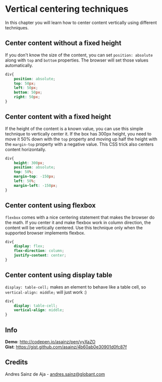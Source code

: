 # Vertical centering techniques

In this chapter you will learn how to center content vertically using different techniques.

## Center content without a fixed height

If you don't know the size of the content, you can set `position: absolute` along with `top` and `bottom` properties. The browser will set those values automatically.

```css
div{
    position: absolute;
    top: 50px;
    left: 50px;
    bottom: 50px;
    right: 50px;
}
```

## Center content with a fixed height

If the height of the content is a known value, you can use this simple technique to vertically center it. If the box has 300px height, you need to move it 50% down with the `top` property and moving up half the height with the `margin-top` property with a negative value. This CSS trick also centers content horizontally.

```css
div{
    height: 300px;
    position: absolute;
    top: 50%;
    margin-top: -150px;
    left: 50%;
    margin-left: -150px;
}
```

## Center content using flexbox

`flexbox` comes with a nice centering statement that makes the browser do the math. If you center it and make flexbox work in column direction, the content will be vertically centered. Use this technique only when the supported browser implements flexbox.

```css
div{
    display: flex;
    flex-direction: column;
    justify-content: center;
}
```

## Center content using display table

`display: table-cell;` makes an element to behave like a table cell, so `vertical-align: middle;` will just work :)

```css
div{
    display: table-cell;
    vertical-align: middle;
}
```

## Info

__Demo__: http://codepen.io/asainz/pen/yyXaZO  
__Gist__: https://gist.github.com/asainz/4b60ab0e30901d0fc87f

## Credits

Andres Sainz de Aja - andres.sainz@globant.com
